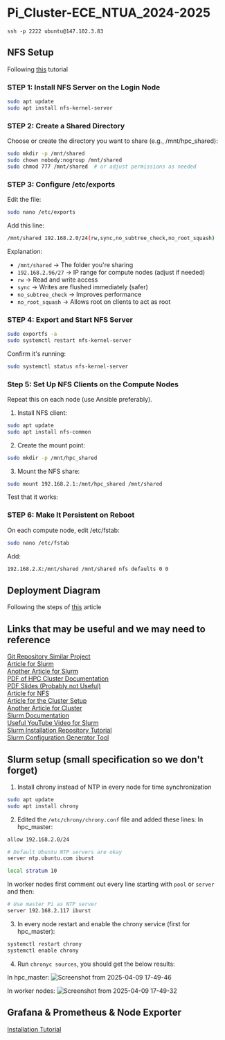 # Pi_Cluster-ECE_NTUA_2024-2025

`ssh -p 2222 ubuntu@147.102.3.83`

## NFS Setup
Following [this](https://www.digitalocean.com/community/tutorials/how-to-set-up-an-nfs-mount-on-ubuntu-20-04) tutorial
###  STEP 1: Install NFS Server on the Login Node
```bash
sudo apt update
sudo apt install nfs-kernel-server
```
### STEP 2: Create a Shared Directory
Choose or create the directory you want to share (e.g., /mnt/hpc_shared):

```bash
sudo mkdir -p /mnt/shared
sudo chown nobody:nogroup /mnt/shared
sudo chmod 777 /mnt/shared  # or adjust permissions as needed
```

### STEP 3: Configure /etc/exports
Edit the file:
```bash
sudo nano /etc/exports
```
Add this line:
```bash
/mnt/shared 192.168.2.0/24(rw,sync,no_subtree_check,no_root_squash)
```
Explanation:

- `/mnt/shared` → The folder you're sharing
- `192.168.2.96/27` → IP range for compute nodes (adjust if needed)
- `rw` → Read and write access
- `sync` → Writes are flushed immediately (safer)
- `no_subtree_check` → Improves performance
- `no_root_squash` → Allows root on clients to act as root

### STEP 4: Export and Start NFS Server
```bash
sudo exportfs -a
sudo systemctl restart nfs-kernel-server
```
Confirm it's running:
```bash
sudo systemctl status nfs-kernel-server
```
### Step 5: Set Up NFS Clients on the Compute Nodes
Repeat this on each node (use Ansible preferably).

1. Install NFS client:
```bash
sudo apt update
sudo apt install nfs-common
```
2. Create the mount point:
```bash
sudo mkdir -p /mnt/hpc_shared
```
3. Mount the NFS share:
```bash
sudo mount 192.168.2.1:/mnt/hpc_shared /mnt/shared
```
Test that it works:

### STEP 6: Make It Persistent on Reboot 
On each compute node, edit /etc/fstab:
```bash
sudo nano /etc/fstab
```
Add:
```bash
192.168.2.X:/mnt/shared /mnt/shared nfs defaults 0 0
```

## Deployment Diagram 
Following the steps of [this](https://www.geeksforgeeks.org/deployment-diagram-unified-modeling-languageuml/) article

## Links that may be useful and we may need to reference
[Git Repository Similar Project](https://github.com/projectRaspberry/wipi) <br>
[Article for Slurm](https://www.howtoraspberry.com/2022/03/how-to-build-an-hpc-high-performance-cluster-with-raspberry-pi-computers/) <br>
[Another Article for Slurm ](https://medium.com/@hghcomphys/building-slurm-hpc-cluster-with-raspberry-pis-step-by-step-guide-ae84a58692d5)<br>
[PDF of HPC Cluster Documentation](https://wr.informatik.uni-hamburg.de/_media/teaching/sommersemester_2021/ps-21_rasperry-pi-cluster.pdf) <br>
[PDF Slides (Probably not Useful)](https://archive.fosdem.org/2020/schedule/event/rpi_cluster/attachments/slides/3635/export/events/attachments/rpi_cluster/slides/3635/Introducing_HPC_with_a_Raspberry_Pi_Cluster.pdf) <br> 
[Article for NFS](https://www.howtoraspberry.com/2020/10/how-to-make-network-shared-storage-with-a-raspberry/) <br>
[Article for the Cluster Setup](https://jackyko1991.github.io/journal/Cluster-Setup-2.html) <br>
[Another Article for Cluster](https://glmdev.medium.com/building-a-raspberry-pi-cluster-784f0df9afbd) <br>
[Slurm Documentation](https://slurm.schedmd.com/documentation.html) <br>
[Useful YouTube Video for Slurm](https://www.youtube.com/watch?v=YZbRnrfECfo) <br>
[Slurm Installation Repository Tutorial](https://github.com/ReverseSage/Slurm-ubuntu-20.04.1) <br>
[Slurm Configuration Generator Tool](https://slurm.schedmd.com/configurator.html) <br>


## Slurm setup (small specification so we don't forget)
1. Install chrony instead of NTP in every node for time synchronization
```bash
sudo apt update
sudo apt install chrony
```
2. Edited the `/etc/chrony/chrony.conf` file and added these lines:
In hpc_master:
```bash
allow 192.168.2.0/24

# Default Ubuntu NTP servers are okay
server ntp.ubuntu.com iburst

local stratum 10
```
In worker nodes first comment out every line starting with `pool` or `server` and then:
```bash
# Use master Pi as NTP server
server 192.168.2.117 iburst
```
3. In every node restart and enable the chrony service (first for hpc_master):
```bash
systemctl restart chrony
systemctl enable chrony
```
4. Run `chronyc sources`, you should get the below results:

In hpc_master:
![Screenshot from 2025-04-09 17-49-46](https://github.com/user-attachments/assets/8fbb0299-b3a3-4e4c-9dc1-1bf6f809df82)

In worker nodes:
![Screenshot from 2025-04-09 17-49-32](https://github.com/user-attachments/assets/7d3ce405-c260-4d62-b129-59c6d04ecf9f)

## Grafana & Prometheus & Node Exporter
[Installation Tutorial](https://tecadmin.net/how-to-setup-prometheus-and-grafana-on-ubuntu/)



